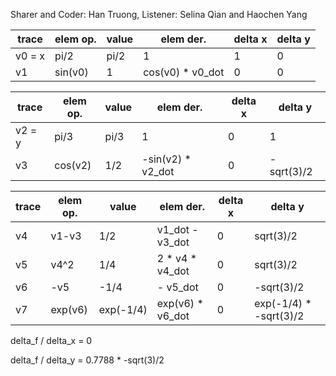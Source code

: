 Sharer and Coder: Han Truong, Listener: Selina Qian and Haochen Yang

| trace       | elem op.    | value       | elem der.   | delta x     | delta y |
| ----------- | ----------- | ----------- | ----------- | ----------- | ----------- |
| v0 = x      | pi/2        | pi/2        |  1          |     1       |     0       |
| v1          | sin(v0)    |  1          |  cos(v0) * v0_dot|     0     |      0      |

| trace       | elem op.    | value       | elem der.   | delta x     | delta y |
| ----------- | ----------- | ----------- | ----------- | ----------- | ----------- |
| v2 = y      | pi/3        | pi/3        |  1          |     0       |     1      |
| v3          | cos(v2)    |   1/2        | -sin(v2) * v2_dot|     0    |      - sqrt(3)/2   |


| trace       | elem op.    | value       | elem der.   | delta x     | delta y |
| ----------- | ----------- | ----------- | ----------- | ----------- | ----------- |
| v4      | v1-v3        | 1/2         |  v1_dot - v3_dot |    0        |     sqrt(3)/2       |
| v5      | v4^2      | 1/4         | 2 * v4 * v4_dot |     0       |     sqrt(3)/2       |
| v6      | -v5   | -1/4         | - v5_dot |     0       |     -sqrt(3)/2       |
| v7      | exp(v6)   | exp(-1/4)       | exp(v6) * v6_dot |     0       |      exp(-1/4)  *  -sqrt(3)/2      |



delta_f / delta_x = 0

delta_f / delta_y = 0.7788 *  -sqrt(3)/2
